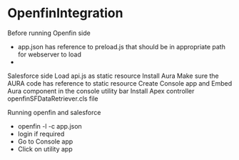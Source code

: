 # OpenfinIntegration
Before running 
Openfin side
  -  app.json has reference to preload.js that should be in appropriate path for webserver to load
  -  
  
 Salesforce side
  Load api.js as static resource 
  Install Aura 
  Make sure the AURA code has reference to static resource
  Create Console app and Embed Aura component  in the console utility bar
  Install Apex controller openfinSFDataRetriever.cls file 
  
Running openfin and salesforce
 - openfin  -l -c app.json
  - login if required 
   - Go to Console app 
   - Click on utility app
   
